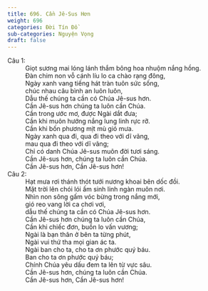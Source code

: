 ```yaml
---
title: 696. Cần Jê-Sus Hơn
weight: 696
categories: Đời Tín Đồ
sub-categories: Nguyện Vọng
draft: false
---
```

<dl><dt>Câu 1:</dt><dd data-verse="1">Giọt sương mai lóng lánh thắm bông hoa nhuộm nắng hồng. <br/>Ðàn chim non vỗ cánh líu lo ca chào rạng đông, <br/>Ngày xanh vang tiếng hát tràn tuôn sức sống, <br/>chúc nhau câu bình an luôn luôn, <br/>Dẫu thế chúng ta cần có Chúa Jê-sus hơn. <br/>Cần Jê-sus hơn chúng ta luôn cần Chúa. <br/>Cần trong ước mơ, được Ngài dắt đưa; <br/>Cần khi muôn hướng nắng lung linh rực rỡ. <br/>Cần khi bốn phương mịt mù gió mưa. <br/>Ngày xanh qua đi, qua đi theo với dĩ vãng, <br/>mau qua đi theo với dĩ vãng; <br/>Chỉ có danh Chúa Jê-sus muôn đời tươi sáng. <br/>Cần Jê-sus hơn, chúng ta luôn cần Chúa. <br/>Cần Jê-sus hơn, Cần Jê-sus hơn! </dd><dt>Câu 2:</dt><dd data-verse="2">Hạt mưa rơi thánh thót tưới nương khoai bên dốc đồi. <br/>Mặt trời lên chói lói ấm sinh linh ngàn muôn nơi. <br/>Nhìn non sông gấm vóc bừng trong nắng mới, <br/>gió reo vang lời ca chơi vơi, <br/>dẫu thế chúng ta cần có Chúa Jê-sus hơn. <br/>Cần Jê-sus hơn chúng ta luôn cần Chúa, <br/>Cần khi chiếc đơn, buồn lo vấn vương; <br/>Ngài là bạn thân ở bên ta từng phút, <br/>Ngài vui thứ tha mọi gian ác ta. <br/>Ngài ban cho ta, cho ta ơn phước quý báu. <br/>Ban cho ta ơn phước quý báu; <br/>Chính Chúa yêu dấu đem ta lên từ vực sâu. <br/>Cần Jê-sus hơn, chúng ta luôn cần Chúa. <br/>Cần Jê-sus hơn, Cần Jê-sus hơn! </dd></dl>